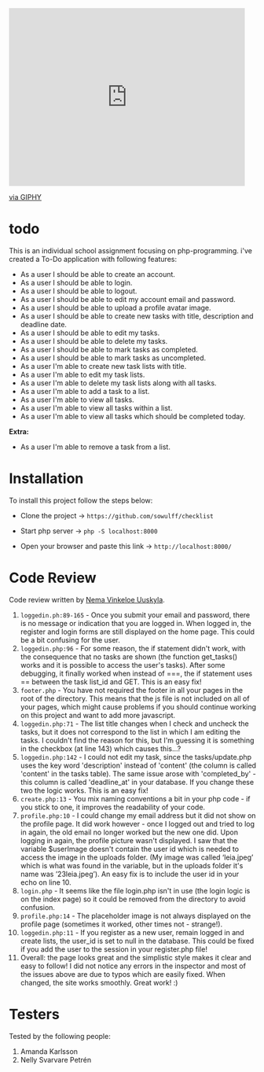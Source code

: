 <iframe src="https://giphy.com/embed/l2JedYzPE8MYVgM6Y" width="480" height="362" frameBorder="0" class="giphy-embed" allowFullScreen></iframe><p><a href="https://giphy.com/gifs/season-17-the-simpsons-17x21-l2JedYzPE8MYVgM6Y">via GIPHY</a></p>

# todo

This is an individual school assignment focusing on php-programming. i've created a To-Do application with following features:

-   As a user I should be able to create an account.
-   As a user I should be able to login.
-   As a user I should be able to logout.
-   As a user I should be able to edit my account email and password.
-   As a user I should be able to upload a profile avatar image.
-   As a user I should be able to create new tasks with title, description and deadline date.
-   As a user I should be able to edit my tasks.
-   As a user I should be able to delete my tasks.
-   As a user I should be able to mark tasks as completed.
-   As a user I should be able to mark tasks as uncompleted.
-   As a user I'm able to create new task lists with title.
-   As a user I'm able to edit my task lists.
-   As a user I'm able to delete my task lists along with all tasks.
-   As a user I'm able to add a task to a list.
-   As a user I'm able to view all tasks.
-   As a user I'm able to view all tasks within a list.
-   As a user I'm able to view all tasks which should be completed today.

**Extra:**

-   As a user I'm able to remove a task from a list.

</details>

# Installation

To install this project follow the steps below:

-   Clone the project -> `https://github.com/sowulff/checklist`

-   Start php server -> `php -S localhost:8000`

-   Open your browser and paste this link -> `http://localhost:8000/`

# Code Review

Code review written by [Nema Vinkeloe Uuskyla](https://github.com/patrosk).

1. `loggedin.ph:89-165` - Once you submit your email and password, there is no message or indication that you are logged in. When logged in, the register and login forms are still displayed on the home page. This could be a bit confusing for the user.
2. `loggedin.php:96` - For some reason, the if statement didn't work, with the consequence that no tasks are shown (the function get_tasks() works and it is possible to access the user's tasks). After some debugging, it finally worked when instead of ===, the if statement uses == between the task list_id and GET. This is an easy fix!
3. `footer.php` - You have not required the footer in all your pages in the root of the directory. This means that the js file is not included on all of your pages, which might cause problems if you should continue working on this project and want to add more javascript.
4. `loggedin.php:71` - The list title changes when I check and uncheck the tasks, but it does not correspond to the list in which I am editing the tasks. I couldn't find the reason for this, but I'm guessing it is something in the checkbox (at line 143) which causes this...?
5. `loggedin.php:142` - I could not edit my task, since the tasks/update.php uses the key word 'description' instead of 'content' (the column is called 'content' in the tasks table). The same issue arose with 'completed_by' - this column is called 'deadline_at' in your database. If you change these two the logic works. This is an easy fix!
6. `create.php:13` - You mix naming conventions a bit in your php code - if you stick to one, it improves the readability of your code.
7. `profile.php:10` - I could change my email address but it did not show on the profile page. It did work however - once I logged out and tried to log in again, the old email no longer worked but the new one did. Upon logging in again, the profile picture wasn't displayed. I saw that the variable $userImage doesn't contain the user id which is needed to access the image in the uploads folder. (My image was called ‘leia.jpeg’ which is what was found in the variable, but in the uploads folder it's name was ’23leia.jpeg’). An easy fix is to include the user id in your echo on line 10.
8. `login.php` - It seems like the file login.php isn't in use (the login logic is on the index page) so it could be removed from the directory to avoid confusion.
9. `profile.php:14` - The placeholder image is not always displayed on the profile page (sometimes it worked, other times not - strange!).
10. `loggedin.php:11` - If you register as a new user, remain logged in and create lists, the user_id is set to null in the database. This could be fixed if you add the user to the session in your register.php file!
11. Overall: the page looks great and the simplistic style makes it clear and easy to follow! I did not notice any errors in the inspector and most of the issues above are due to typos which are easily fixed. When changed, the site works smoothly. Great work! :)

# Testers

Tested by the following people:

1. Amanda Karlsson
2. Nelly Svarvare Petrén
